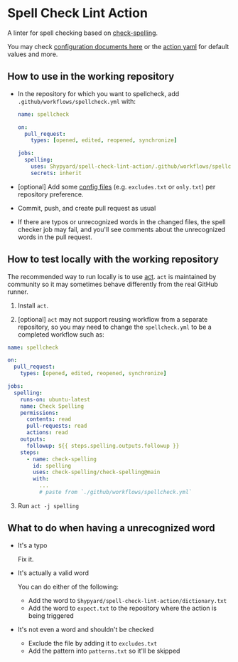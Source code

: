 # Spell Check Lint Action

A linter for spell checking based on [check-spelling](https://github.com/check-spelling/check-spelling).

You may check [configuration documents here](https://github.com/check-spelling/check-spelling/wiki/Configuration) or the [action yaml](https://github.com/check-spelling/check-spelling/blob/main/action.yml) for default values and more.


## How to use in the working repository

* In the repository for which you want to spellcheck, add `.github/workflows/spellcheck.yml` with:
  ```yaml
  name: spellcheck

  on:
    pull_request:
      types: [opened, edited, reopened, synchronize]

  jobs:
    spelling:
      uses: Shypyard/spell-check-lint-action/.github/workflows/spellcheck.yml@main
      secrets: inherit
  ```

* [optional] Add some [config files](https://github.com/check-spelling/check-spelling/wiki/Configuration#files) (e.g. `excludes.txt` or `only.txt`) per repository preference.

* Commit, push, and create pull request as usual

* If there are typos or unrecognized words in the changed files, the spell checker job may fail, and you'll see comments about the unrecognized words in the pull request.

## How to test locally with the working repository

The recommended way to run locally is to use [act](https://github.com/nektos/act#). `act` is maintained by community so it may sometimes behave differently from the real GitHub runner.

1. Install `act`.

2. [optional] `act` may not support reusing workflow from a separate repository, so you may need to change the `spellcheck.yml` to be a completed workflow such as:
  ```yaml
  name: spellcheck

  on:
    pull_request:
      types: [opened, edited, reopened, synchronize]

  jobs:
    spelling:
      runs-on: ubuntu-latest
      name: Check Spelling
      permissions:
        contents: read
        pull-requests: read
        actions: read
      outputs:
        followup: ${{ steps.spelling.outputs.followup }}
      steps:
        - name: check-spelling
          id: spelling
          uses: check-spelling/check-spelling@main
          with:
            ...
            # paste from `./github/workflows/spellcheck.yml`
  ```

3. Run `act -j spelling`


## What to do when having a unrecognized word

* It's a typo

  Fix it.

* It's actually a valid word

  You can do either of the following:
  * Add the word to `Shypyard/spell-check-lint-action/dictionary.txt`
  * Add the word to `expect.txt` to the repository where the action is being triggered

* It's not even a word and shouldn't be checked

  * Exclude the file by adding it to `excludes.txt`
  * Add the pattern into `patterns.txt` so it'll be skipped
